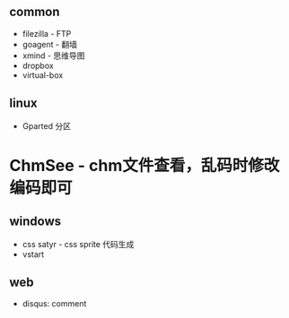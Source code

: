 ## common
* filezilla - FTP
* goagent - 翻墙
* xmind - 思维导图
* dropbox
* virtual-box

## linux
* Gparted 分区
# ChmSee - chm文件查看，乱码时修改编码即可

## windows
* css satyr - css sprite 代码生成
* vstart

## web
* disqus: comment

